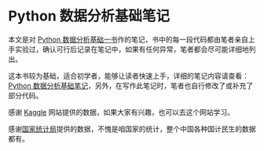 # Python 数据分析基础笔记

本文是对 [Python 数据分析基础一书](https://www.ituring.com.cn/book/1912)作的笔记，书中的每一段代码都由笔者亲自上手实验过，确认可行后记录在笔记中，如果有任何异常，笔者都会尽可能详细地列出。

这本书较为基础，适合初学者，能够让读者快速上手，详细的笔记内容请查看：[Python 数据分析基础笔记](https://github.com/wyqdgggfk/Python-Data-Analyze/blob/master/Python%20数据分析基础读书笔记.md)，另外，在写作此笔记时，笔者也自行修改了或补充了部分代码。



感谢 [Kaggle](https://www.kaggle.com) 网站提供的数据，如果大家有兴趣，也可以去这个网站学习。

感谢[国家统计局](http://www.stats.gov.cn)提供的数据，不愧是咱国家的统计，整个中国各种国计民生的数据都有。

